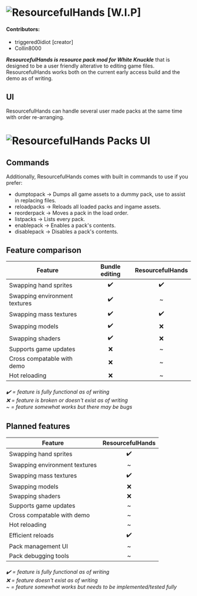 # ![ResourcefulHands [W.I.P]](https://file.garden/Z9BrE5QDFXkNPYaw/rhlogobanner_trimmed_big.png "ResourcefulHands [W.I.P]")

#### __Contributors:__
 - triggered0idiot \[creator\]
 - Collin8000

***ResourcefulHands is resource pack mod for White Knuckle*** that is designed to be a user friendly alterative to editing game files. ResourcefulHands works both on the current early access build and the demo as of writing.

## UI
ResourcefulHands can handle several user made packs at the same time with order re-arranging.
# ![ResourcefulHands Packs UI](https://file.garden/Z9BrE5QDFXkNPYaw/rh_showcase2.png "ResourcefulHands Packs UI")

## Commands
Additionally, ResourcefulHands comes with built in commands to use if you prefer:
  - dumptopack -> Dumps all game assets to a dummy pack, use to assist in replacing files.
  - reloadpacks -> Reloads all loaded packs and ingame assets.
  - reorderpack -> Moves a pack in the load order.
  - listpacks -> Lists every pack.
  - enablepack -> Enables a pack's contents.
  - disablepack -> Disables a pack's contents.

## Feature comparison
| Feature                        | Bundle editing | ResourcefulHands  |
| ------------------------------ |:--:|:--:|
| Swapping hand sprites          | ✔️ | ✔️ |
| Swapping environment textures  | ✔️ | ~ |
| Swapping mass textures         | ✔️ | ✔️ |
| Swapping models                | ✔️ | ❌ |
| Swapping shaders               | ✔️ | ❌ |
| Supports game updates          | ❌ | ~ |
| Cross compatable with demo     | ❌ | ~ |
| Hot reloading                  | ❌ | ~ |
###### ✔️ = feature is fully functional as of writing<br>❌ = feature is broken or doesn't exist as of writing<br>~ = feature somewhat works but there may be bugs

## Planned features
| Feature                        | ResourcefulHands  |
| ------------------------------ |:--:|
| Swapping hand sprites          | ✔️ |
| Swapping environment textures  | ~ |
| Swapping mass textures         | ✔️ |
| Swapping models                | ❌ |
| Swapping shaders               | ❌ |
| Supports game updates          | ~ |
| Cross compatable with demo     | ~ |
| Hot reloading                  | ~ |
| Efficient reloads              | ✔️ |
| Pack management UI             | ~ |
| Pack debugging tools           | ~ |
###### ✔️ = feature is fully functional as of writing<br>❌ = feature doesn't exist as of writing<br>~ = feature somewhat works but needs to be implemented/tested fully
